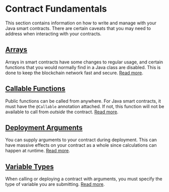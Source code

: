 # Contract Fundamentals

This section contains information on how to write and manage with your Java smart contracts. There are certain caveats that you may need to address when interacting with your contracts.

## [Arrays](arrays)

Arrays in smart contracts have some changes to regular usage, and certain functions that you would normally find in a Java class are disabled. This is done to keep the blockchain network fast and secure. [Read more](arrays).

## [Callable Functions](callable-functions)

Public functions can be called from anywhere. For Java smart contracts, it must have the `@Callable` annotation attached. If not, this function will not be available to call from _outside_ the contract. [Read more](callable-functions).

## [Deployment Arguments](deployment-arguments)

You can supply arguments to your contract during deployment. This can have massive effects on your contract as a whole since calculations can happen at runtime. [Read more](deployment-arguments).

## [Variable Types](variable-types)

When calling or deploying a contract with arguments, you must specify the type of variable you are submitting. [Read more](variable-types).

